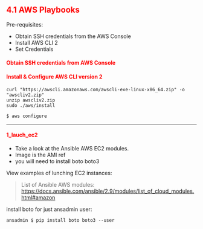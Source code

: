 ## <font color='red'> 4.1 AWS Playbooks </font>


Pre-requisites:
* Obtain SSH credentials from the AWS Console
* Install AWS CLI 2
* Set Credentials


#### <font color='red'> Obtain SSH credentials from AWS Console </font>



#### <font color='red'> Install & Configure AWS CLI version 2 </font>

```
curl "https://awscli.amazonaws.com/awscli-exe-linux-x86_64.zip" -o "awscliv2.zip"
unzip awscliv2.zip
sudo ./aws/install
```

```
$ aws configure
```

---

#### <font color='red'> 1_lauch_ec2 </font>

* Take a look at the Ansible AWS EC2 modules.
* Image is the AMI ref
* you will need to install boto boto3

View examples of lunching EC2 instances:

 > List of Ansible AWS modules: https://docs.ansible.com/ansible/2.9/modules/list_of_cloud_modules.html#amazon

install boto for just ansadmin user:
```
ansadmin $ pip install boto boto3 --user
```